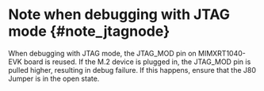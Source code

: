 # Note when debugging with JTAG mode {#note_jtagnode}

When debugging with JTAG mode, the JTAG\_MOD pin on MIMXRT1040-EVK board is reused. If the M.2 device is plugged in, the JTAG\_MOD pin is pulled higher, resulting in debug failure. If this happens, ensure that the J80 Jumper is in the open state.

